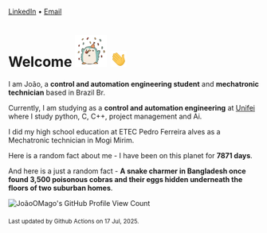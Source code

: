 [LinkedIn](https://www.linkedin.com/in/joão-pedro-gozzoli-b95641301/) &bull;
[Email](joaopedrogozzoli@gmail.com)

# Welcome <img src="happy.gif" height="64px" /> <img src="wave.gif" height="32px" />

I am João, a  **control and automation engineering student** and **mechatronic technician** based in Brazil Br.

Currently, I am studying as a **control and automation engineering** at [Unifei](https://unifei.edu.br) where I study python, C, C++, project management and Ai.

I did my high school education at ETEC Pedro Ferreira alves as a Mechatronic technician in Mogi Mirim.

Here is a random fact about me - I have been on this planet for **7871 days**.

And here is a just a random fact -  **A snake charmer in Bangladesh once found 3,500 poisonous cobras and their eggs hidden underneath the floors of two suburban homes**.

![JoãoOMago's GitHub Profile View Count](https://komarev.com/ghpvc/?username=JoaoOMago)

<sub>Last updated by Github Actions on 17 Jul, 2025.</sub>
